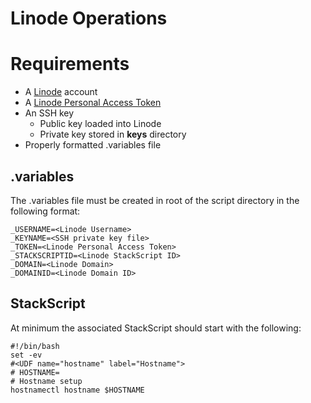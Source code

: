 # Linode Operations

# Requirements

 - A [Linode](https://www.linode.com/) account
 - A [Linode Personal Access Token](https://www.linode.com/docs/guides/getting-started-with-the-linode-api/)
 - An SSH key
	 - Public key loaded into Linode
	 - Private key stored in **keys** directory
 - Properly formatted .variables file

## .variables

The .variables file must be created in root of the script directory in the following format:

    _USERNAME=<Linode Username>
    _KEYNAME=<SSH private key file>
    _TOKEN=<Linode Personal Access Token>
    _STACKSCRIPTID=<Linode StackScript ID>
    _DOMAIN=<Linode Domain>
    _DOMAINID=<Linode Domain ID>

## StackScript

At minimum the associated StackScript should start with the following:

    #!/bin/bash
    set -ev
    #<UDF name="hostname" label="Hostname">
    # HOSTNAME=
    # Hostname setup
    hostnamectl hostname $HOSTNAME
